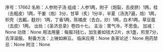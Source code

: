 序号：17662
名称：人参附子汤
组成：人参1两，附子（炮裂，去皮脐）1两，桂（去粗皮）1两，干姜（炮）3分，甘草（炙）1分半，半夏（汤洗7遍，焙）1两，枳壳（去瓤，麸炒）1两，丁香1两，陈橘皮（去白，炒）1两，白术1两，草豆蔻（去皮）1两。
出处：《圣济总录》卷四十七。
主治：胃气冷，不思食。
加减：None
功效：None
用法用量：每服3钱匕，加生姜如钱大2片，水1盏，煎至7分，去滓温服。
制备方法：上锉如麻豆。
临床应用：None
各家论述：None
用药禁忌：None
附注：None
